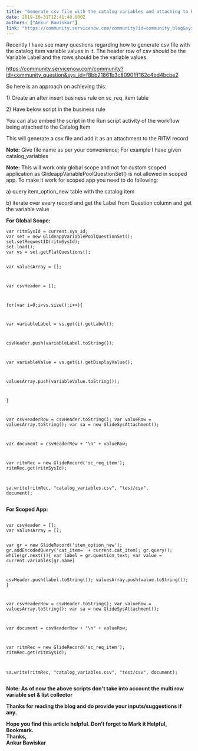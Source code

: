 ```yaml
---
title: "Generate csv file with the catalog variables and attaching to RITM record"
date: 2019-10-31T12:41:48.000Z
authors: ["Ankur Bawiskar"]
link: "https://community.servicenow.com/community?id=community_blog&sys_id=e4f8bd4edbbc881014d6fb243996190e"
---
```

<p>Recently I have see many questions regarding how to generate csv file with the catalog item variable values in it. The header row of csv should be the Variable Label and the rows should be the variable values.</p>
<p><a href="https://community.servicenow.com/community?id&#61;community_question&amp;sys_id&#61;f8bb21861b3c8090fff162c4bd4bcbe2" rel="nofollow">https://community.servicenow.com/community?id&#61;community_question&amp;sys_id&#61;f8bb21861b3c8090fff162c4bd4bcbe2</a></p>
<p>So here is an approach on achieving this:</p>
<p>1) Create an after insert business rule on sc_req_item table</p>
<p>2) Have below script in the business rule</p>
<p>You can also embed the script in the Run script activity of the workflow being attached to the Catalog Item</p>
<p>This will generate a csv file and add it as an attachment to the RITM record</p>
<p><strong>Note:</strong> Give file name as per your convenience; For example I have given catalog_variables</p>
<p><strong>Note:</strong> This will work only global scope and not for custom scoped application as GlideappVariablePoolQuestionSet() is not allowed in scoped app. To make it work for scoped app you need to do following:</p>
<p>a) query item_option_new table with the catalog item</p>
<p>b) iterate over every record and get the Label from Question column and get the variable value</p>
<p><strong>For Global Scope:</strong></p>
<pre class="language-markup"><code>var ritmSysId &#61; current.sys_id;
var set &#61; new GlideappVariablePoolQuestionSet();
set.setRequestID(ritmSysId);
set.load();
var vs &#61; set.getFlatQuestions();

var valuesArray &#61; [];

var csvHeader &#61; [];

for(var i&#61;0;i&lt;vs.size();i&#43;&#43;){

var variableLabel &#61; vs.get(i).getLabel();

csvHeader.push(variableLabel.toString());

var variableValue &#61; vs.get(i).getDisplayValue();

valuesArray.push(variableValue.toString());

}

var csvHeaderRow &#61; csvHeader.toString();
var valueRow &#61;  valuesArray.toString();
var sa &#61; new GlideSysAttachment();

var document &#61; csvHeaderRow &#43; &#34;\n&#34; &#43; valueRow;

var ritmRec &#61; new GlideRecord(&#39;sc_req_item&#39;);
ritmRec.get(ritmSysId);

sa.write(ritmRec, &#34;catalog_variables.csv&#34;, &#34;test/csv&#34;, document);</code></pre>
<p><strong>For Scoped App:</strong></p>
<pre class="language-markup"><code>
var csvHeader &#61; [];
var valuesArray &#61; [];

var gr &#61; new GlideRecord(&#39;item_option_new&#39;);
gr.addEncodedQuery(&#39;cat_item&#61;&#39; &#43; current.cat_item);
gr.query();
while(gr.next()){
var label &#61; gr.question_text;
var value &#61; current.variables[gr.name]

csvHeader.push(label.toString());
valuesArray.push(value.toString());
}

var csvHeaderRow &#61; csvHeader.toString();
var valueRow &#61;  valuesArray.toString();
var sa &#61; new GlideSysAttachment();

var document &#61; csvHeaderRow &#43; &#34;\n&#34; &#43; valueRow;

var ritmRec &#61; new GlideRecord(&#39;sc_req_item&#39;);
ritmRec.get(ritmSysId);

sa.write(ritmRec, &#34;catalog_variables.csv&#34;, &#34;test/csv&#34;, document);
</code></pre>
<p class="ng-scope"><strong>Note: As of now the above scripts don&#39;t take into account the multi row variable set &amp; list collector</strong></p>
<p class="ng-scope"><strong>Thanks for reading the blog and do provide your inputs/suggestions if any.</strong></p>
<p class="ng-scope"><strong>Hope you find this article helpful. Don’t forget to Mark it Helpful, Bookmark.<br />Thanks,<br />Ankur Bawiskar</strong></p>
<div class="cm-attachments-body"> </div>